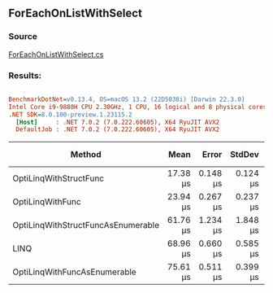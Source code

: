 ﻿## ForEachOnListWithSelect

### Source
[ForEachOnListWithSelect.cs](../../src/OptiLinq.Benchmark/ForEachOnListWithSelect.cs)

### Results:
``` ini

BenchmarkDotNet=v0.13.4, OS=macOS 13.2 (22D5038i) [Darwin 22.3.0]
Intel Core i9-9880H CPU 2.30GHz, 1 CPU, 16 logical and 8 physical cores
.NET SDK=8.0.100-preview.1.23115.2
  [Host]     : .NET 7.0.2 (7.0.222.60605), X64 RyuJIT AVX2
  DefaultJob : .NET 7.0.2 (7.0.222.60605), X64 RyuJIT AVX2


```
|                             Method |     Mean |    Error |   StdDev |        Ratio | RatioSD | Allocated | Alloc Ratio |
|----------------------------------- |---------:|---------:|---------:|-------------:|--------:|----------:|------------:|
|             OptiLinqWithStructFunc | 17.38 μs | 0.148 μs | 0.124 μs | 3.97x faster |   0.06x |         - |          NA |
|                   OptiLinqWithFunc | 23.94 μs | 0.267 μs | 0.237 μs | 2.88x faster |   0.04x |         - |          NA |
| OptiLinqWithStructFuncAsEnumerable | 61.76 μs | 1.234 μs | 1.848 μs | 1.11x faster |   0.04x |      72 B |  1.00x more |
|                               LINQ | 68.96 μs | 0.660 μs | 0.585 μs |     baseline |         |      72 B |             |
|       OptiLinqWithFuncAsEnumerable | 75.61 μs | 0.511 μs | 0.399 μs | 1.10x slower |   0.01x |      72 B |  1.00x more |
